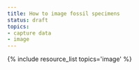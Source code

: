 ```yaml
---
title: How to image fossil specimens
status: draft
topics:
- capture data
- image
---
```

{% include resource_list topics='image' %}
